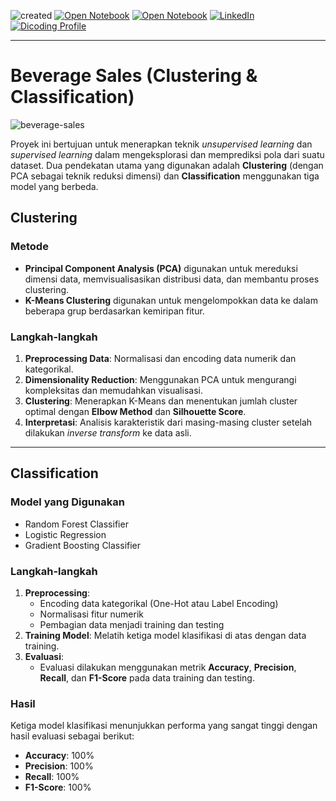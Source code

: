 ![created](https://img.shields.io/badge/created-12/04/2025-blue)
[![Open Notebook](https://img.shields.io/badge/Open_Notebook_Clustering!-blue?logo=jupyter)](/car-price-prediction/notebook-clust.html)
[![Open Notebook](https://img.shields.io/badge/Open_Notebook_Classification!-blue?logo=jupyter)](/car-price-prediction/notebook-class.html)
<a href="https://www.linkedin.com/in/maulana-kavaldo/" target="_blank">
  <img src="https://img.shields.io/badge/LinkedIn-blue?logo=linkedin" alt="LinkedIn">
</a>
<a href="https://www.dicoding.com/users/mkavaldo/academies" target="_blank">
  <img src="https://img.shields.io/badge/Dicoding_Profile-blue?logo=browser" alt="Dicoding Profile">
</a>

---

# Beverage Sales (Clustering & Classification)

<!-- ![car-price-prediction-image](assets/car-price-prediction.webp) -->
![beverage-sales](https://github.com/user-attachments/assets/0e94870a-e6d5-4ad8-80a0-8b6d9f985b7b)


Proyek ini bertujuan untuk menerapkan teknik *unsupervised learning* dan *supervised learning* dalam mengeksplorasi dan memprediksi pola dari suatu dataset. Dua pendekatan utama yang digunakan adalah **Clustering** (dengan PCA sebagai teknik reduksi dimensi) dan **Classification** menggunakan tiga model yang berbeda.


## Clustering

### Metode
- **Principal Component Analysis (PCA)** digunakan untuk mereduksi dimensi data, memvisualisasikan distribusi data, dan membantu proses clustering.
- **K-Means Clustering** digunakan untuk mengelompokkan data ke dalam beberapa grup berdasarkan kemiripan fitur.

### Langkah-langkah
1. **Preprocessing Data**: Normalisasi dan encoding data numerik dan kategorikal.
2. **Dimensionality Reduction**: Menggunakan PCA untuk mengurangi kompleksitas dan memudahkan visualisasi.
3. **Clustering**: Menerapkan K-Means dan menentukan jumlah cluster optimal dengan **Elbow Method** dan **Silhouette Score**.
4. **Interpretasi**: Analisis karakteristik dari masing-masing cluster setelah dilakukan *inverse transform* ke data asli.

---

## Classification

### Model yang Digunakan
- Random Forest Classifier
- Logistic Regression
- Gradient Boosting Classifier

### Langkah-langkah
1. **Preprocessing**: 
   - Encoding data kategorikal (One-Hot atau Label Encoding)
   - Normalisasi fitur numerik
   - Pembagian data menjadi training dan testing
2. **Training Model**: Melatih ketiga model klasifikasi di atas dengan data training.
3. **Evaluasi**:
   - Evaluasi dilakukan menggunakan metrik **Accuracy**, **Precision**, **Recall**, dan **F1-Score** pada data training dan testing.

### Hasil
Ketiga model klasifikasi menunjukkan performa yang sangat tinggi dengan hasil evaluasi sebagai berikut:

- **Accuracy**: 100%
- **Precision**: 100%
- **Recall**: 100%
- **F1-Score**: 100%

